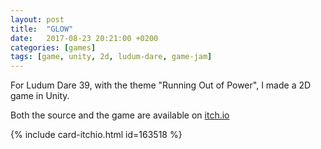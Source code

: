 ```yaml
---
layout: post
title:  "GLOW"
date:   2017-08-23 20:21:00 +0200
categories: [games]
tags: [game, unity, 2d, ludum-dare, game-jam]
---
```

For Ludum Dare 39, with the theme "Running Out of Power", I made a 2D game in Unity.

Both the source and the game are available on [itch.io](#play-it-here)

{% include card-itchio.html id=163518 %}  

[play-it-here]: https://abductedPlatypus.itch.io/glow
